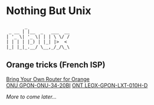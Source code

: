 
# Nothing But Unix

```
       _
 _ __ | |__  _   ___  __
| '_ \| '_ \| | | \ \/ /
| | | | |_) | |_| |>  <
|_| |_|_.__/ \__,_/_/\_\

```

## Orange tricks (French ISP)

[Bring Your Own Router for Orange](/orange/Bring%20Your%20Own%20Router%20Orange%20ISP.html)  
[ONU GPON-ONU-34-20BI](/orange/ONU%20GPON-ONU-34-20BI.html)
[ONT LEOX-GPON-LXT-010H-D](/orange/ONT%20LEOX-GPON-LXT-010H-D.html)  

*More to come later...*

